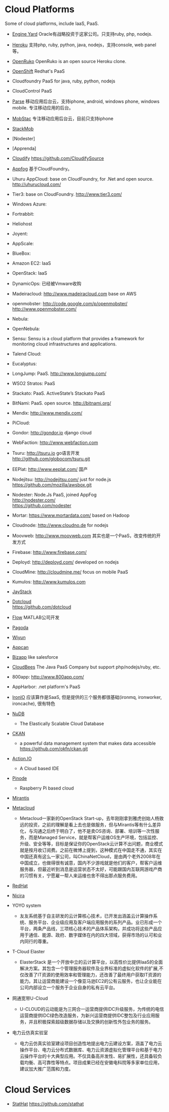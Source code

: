 Cloud Platforms
===============

Some of cloud platforms, include IaaS, PaaS.   

* [Engine Yard](http://www.engineyard.com/)
          Oracle有战略投资于这家公司。只支持ruby, php, nodejs.  
* [Heroku](http://www.heroku.com) 
          支持php, ruby, python, java, nodejs，支持console, web panel等。  
* [OpenRuko](https://github.com/openruko)
          OpenRuko is an open source Heroku clone.  
          
* [OpenShift](https://www.openshift.com/)
          Redhat's PaaS
* Cloudfoundry
          PaaS for java, ruby, python, nodejs  
* CloudControl
          PaaS  
* [Parse](http://www.parse.com)
          移动应用后台云，支持iphone, android, windows phone, windows mobile. 专注移动应用的后台。            
* [MobStac](http://www.mobstac.com)
          专注移动应用后台云，目前只支持iphone  
* [StackMob](http://www.stackmob.com)
          
* [Nodester]  
* [Apprenda] 
* [Cloudify](http://www.cloudifysource.org)
          https://github.com/CloudifySource    
* [Appfog](https://www.appfog.com/) 
          基于CloudFoundry。   
* Uhuru AppCloud: base on CloudFoundry, for .Net and open source. http://uhurucloud.com/
* Tier3: base on CloudFoundry. http://www.tier3.com/
* Windows Azure:  
* Fortrabbit:  
* Heliohost  
* Joyent:  
* AppScale:  
* BlueBox:  
* Amazon EC2: IaaS  
* OpenStack: IaaS  
* DynamicOps: 已经被Vmware收购  
* Madeiracloud: http://www.madeiracloud.com base on AWS  
* openmobster: http://code.google.com/p/openmobster/   
             http://www.openmobster.com/  
* Nebula:  
* OpenNebula:  
* Sensu: Sensu is a cloud platform that provides a framework for monitoring cloud infrastructures and applications.  
* Talend Cloud:  
* Eucalyptus:  
* LongJump: PaaS. http://www.longjump.com/  
* WSO2 Stratos: PaaS  
* Stackato: PaaS. ActiveState’s Stackato PaaS  
* BitNami: PaaS. open source. http://bitnami.org/   
* Mendix: http://www.mendix.com/  
* PiCloud:  
* Gondor: http://gondor.io django cloud   
* WebFaction: http://www.webfaction.com   
* Tsuru: http://tsuru.io   go语言开发  
       http://github.com/globocom/tsuru.git  
* EEPlat: http://www.eeplat.com/ 国产  
* Nodejitsu: http://nodejitsu.com/ just for node.js  
           https://github.com/mozilla/awsbox.git  
* Nodester: Node.Js PaaS, joined AppFog   
          http://nodester.com/  
          https://github.com/nodester  
* Mortar: https://www.mortardata.com/ based on Hadoop  
* Cloudnode: http://www.cloudno.de for nodejs  
* Moovweb: http://www.moovweb.com 其实也是一个PaaS，改变传统的开发方式  
* Firebase: http://www.firebase.com/  
* Deployd: http://deployd.com/  developed on nodejs  
* CloudMine: http://cloudmine.me/  focus on mobile PaaS    
* Kumulos: http://www.kumulos.com  
* [JayStack](https://www.jaystack.com)   
* [Dotcloud](http://www.dotcloud.com/)  
           https://github.com/dotcloud   
* [Flow](http://app.getflow.com)  MATLAB公司开发  
* [Pagoda](http://www.pagodabox.com/) 
* [Wiyun](http://www.wiyun.com/index.php)  
* [Appcan](http://www.appcan.cn/)  
* [Bizapp](http://www.bizapp.com/app/app_index.do)  like salesforce  
* [CloudBees](http://www.cloudbees.com/)  The Java PaaS Company but support php/nodejs/ruby, etc.  
* 800app: http://www.800app.com/    
* AppHarbor: .net platform's PaaS  
* [IronIO](http://iron.io) 应该算作是SaaS, 但是提供的三个服务都很基础(ironmq, ironworker, ironcache), 很有特色  
* [NuDB](http://www.nuodb.com/)
	- The Elastically Scalable Cloud Database     
* [CKAN](http://ckan.org)
	- a powerful data management system that makes data accessible   
    https://github.com/okfn/ckan.git
    
* [Action.IO](http://action.io)
	- A Cloud based IDE
* [Pinode](http://pinode.pythonanywhere.com/)
	- Raspberry Pi based cloud
* [Mirantis](http://www.mirantis.com)
* [Metacloud]()
	- Metacloud一家新的OpenStack Start-up，去年刚刚拿到雅虎创始人杨致远的投资，之前的理解是看上去也是做服务，但与Mirantis等有什么差异化，与沟通之后终于明白了，他不是卖OS咨询、部署、培训等一次性服务，而是Managed Service，就是帮客户运维OS生产环境，包括监控、升级、安全等等，目标是保证你的OpenStack云计算不出问题，商业模式就是按月收订阅费。之前在微博上提到，这种模式在中国走不通，其实在中国还真有这么一家公司，叫ChinaNetCloud，是由两个老外2008年在中国成立，也做得很有诚意，国内不少游戏就是他们的客户，帮客户运维服务器，但最近听到消息是运营状态不太好，可能跟国内互联网游戏产商的习惯有关，宁愿雇一帮人来运维也舍不得出那点服务费用。
* [RedHat]()
* [Nicira]()

* YOYO system
	- 友友系统基于自主研发的云计算核心技术，已开发出涵盖云计算操作系统、服务平台、企业级应用及客户端应用服务的系列产品。业已形成一个平台，两条产品线，三项核心技术的产品体系架构，并成功将这些产品应用于通信、能源、政府、数字媒体在内的四大领域，获得市场的认可和业内同行的尊重。
  
* T-Cloud Elaster   
	- ElasterStack 是一个开放中立的云计算平台，以高性价比提供IaaS的全面解决方案。其包含一个管理服务器软件及业界标准的虚拟化软件的扩展,不仅改善了IT资源的使用效率和管理能力，还改善了最终用户获取IT资源的能力。其让运营商能建设一个像亚马逊EC2的公有云服务，也让企业能在公司内部设立一个服务于企业自身的私有云平台。

* 网通宽带U-Cloud   
	- U-CLOUD的云动能是为三网合一运营商提供IDC升级服务，为传统的电信运营商提供IDC绿色改造服务，为新兴运营商提供IDC整包及行业应用服务，并且积极探索超级数据存储以及交换的创新性外包业务的服务。
    
* 电力云仿真实验室
	- 电力云仿真实验室建设项目创造性地提出电力云建设方案，涵盖了电力云操作平台、电力云分布式数据库、电力云资源虚拟化管理平台和基于电力云操作平台的十大典型应用。不仅具备高并发性、易扩展性，还具备较负载均衡、高可靠性等特点。项目成果已经在安徽电科院等多家单位应用，建议加大推广范围和力度。

Cloud Services
==============
* [StatHat](https://www.stathat.com/)
          https://github.com/stathat   
         
         

